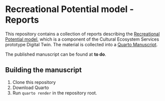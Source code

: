 # Recreational Potential model - Reports

This repository contains a collection of reports describing the [Recreational Potential model](https://github.com/BioDT/uc-ces-recreation), which is a component of the Cultural Ecosystem Services prototype Digital Twin. The material is collected into a [Quarto Manuscript](https://quarto.org/docs/manuscripts/).

The published manuscript can be found at **to do**.


## Building the manuscript

1. Clone this repository
2. Download Quarto
3. Run `quarto render` in the repository root.
